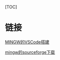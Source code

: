 [TOC]

# 链接

[MINGW的VSCode搭建](https://www.cnblogs.com/lkpp/p/vscode-cpp.html)

[mingw的sourceforge下载](https://sourceforge.net/projects/mingw-w64/files/)

